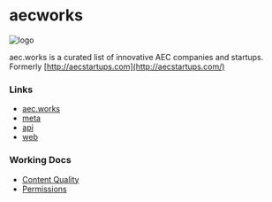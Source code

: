 # aecworks

![logo](https://aec.works/img/logo-black.10fa9bc4.svg)

aec.works is a curated list of innovative AEC companies and startups.
Formerly [http://aecstartups.com](http://aecstartups.com/)

### Links
* [aec.works](https://aec.works)
* [meta](https://github.com/aecworks/aecworks)
* [api](https://github.com/aecworks/aec.works-api)
* [web](https://github.com/aecworks/aec.works-web)


### Working Docs

* [Content Quality](CONTENT.md)
* [Permissions](PERMISSIONS.md)

